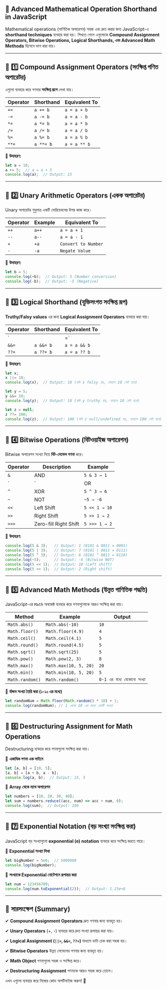 ## **🔢 Advanced Mathematical Operation Shorthand in JavaScript**

Mathematical operations (গাণিতিক অপারেশন) সহজ এবং দ্রুত করার জন্য JavaScript-এ **shorthand techniques** ব্যবহার করা হয়। শিখতে গেলে এগুলোকে **Compound Assignment Operators, Bitwise Operations, Logical Shorthands, এবং Advanced Math Methods** হিসেবে ভাগ করা যায়।

---

## **📌 1️⃣ Compound Assignment Operators (সংক্ষিপ্ত গণিত অপারেটর)**

এগুলো ব্যবহার করে গণনার **সংক্ষিপ্ত রূপে** লেখা যায়।

| **Operator** | **Shorthand** | **Equivalent To** |
| --- | --- | --- |
| `+=` | `a += b` | `a = a + b` |
| `-=` | `a -= b` | `a = a - b` |
| `*=` | `a *= b` | `a = a * b` |
| `/=` | `a /= b` | `a = a / b` |
| `%=` | `a %= b` | `a = a % b` |
| `**=` | `a **= b` | `a = a ** b` |

🔹 **উদাহরণ:**

```jsx
let a = 10;
a += 5;  // a = a + 5
console.log(a);  // Output: 15
```

---

## **📌 2️⃣ Unary Arithmetic Operators (একক অপারেটর)**

Unary অপারেটর শুধুমাত্র একটি ভেরিয়েবলের উপর কাজ করে।

| **Operator** | **Example** | **Equivalent To** |
| --- | --- | --- |
| `++` | `a++` | `a = a + 1` |
| `--` | `a--` | `a = a - 1` |
| `+` | `+a` | `Convert to Number` |
| `-` | `-a` | `Negate Value` |

🔹 **উদাহরণ:**

```jsx
let b = 5;
console.log(+b);  // Output: 5 (Number conversion)
console.log(-b);  // Output: -5 (Negative)
```

---

## **📌 3️⃣ Logical Shorthand (যুক্তিসংগত সংক্ষিপ্ত রূপ)**

**Truthy/Falsy values** এর জন্য **Logical Assignment Operators** ব্যবহার করা যায়।

| **Operator** | **Shorthand** | **Equivalent To** |
| --- | --- | --- |
| ` |  | =` |
| `&&=` | `a &&= b` | `a = a && b` |
| `??=` | `a ??= b` | `a = a ?? b` |

🔹 **উদাহরণ:**

```jsx
let x;
x ||= 10;
console.log(x);  // Output: 10 (যদি x falsy হয়, তাহলে 10 সেট হবে)

let y = 5;
y &&= 10;
console.log(y);  // Output: 10 (যদি y truthy হয়, তাহলে 10 সেট হবে)

let z = null;
z ??= 100;
console.log(z);  // Output: 100 (যদি z null/undefined হয়, তাহলে 100 সেট হবে)
```

---

## **📌 4️⃣ Bitwise Operations (বিটওয়াইজ অপারেশন)**

Bitwise অপারেশন সংখ্যা নিয়ে **বিট-লেভেল গণনা** করে।

| **Operator** | **Description** | **Example** |
| --- | --- | --- |
| `&` | AND | `5 & 3 → 1` |
| ` | ` | OR |
| `^` | XOR | `5 ^ 3 → 6` |
| `~` | NOT | `~5 → -6` |
| `<<` | Left Shift | `5 << 1 → 10` |
| `>>` | Right Shift | `5 >> 1 → 2` |
| `>>>` | Zero-fill Right Shift | `5 >>> 1 → 2` |

🔹 **উদাহরণ:**

```jsx
console.log(5 & 3);   // Output: 1 (0101 & 0011 = 0001)
console.log(5 | 3);   // Output: 7 (0101 | 0011 = 0111)
console.log(5 ^ 3);   // Output: 6 (0101 ^ 0011 = 0110)
console.log(~5);      // Output: -6 (Bitwise NOT)
console.log(5 << 1);  // Output: 10 (Left shift)
console.log(5 >> 1);  // Output: 2 (Right shift)
```

---

## **📌 5️⃣ Advanced Math Methods (উন্নত গাণিতিক পদ্ধতি)**

JavaScript-এর `Math` অবজেক্ট ব্যবহার করে গণনাগুলোকে আরও সংক্ষিপ্ত করা যায়।

| **Method** | **Example** | **Output** |
| --- | --- | --- |
| `Math.abs()` | `Math.abs(-10)` | `10` |
| `Math.floor()` | `Math.floor(4.9)` | `4` |
| `Math.ceil()` | `Math.ceil(4.1)` | `5` |
| `Math.round()` | `Math.round(4.5)` | `5` |
| `Math.sqrt()` | `Math.sqrt(25)` | `5` |
| `Math.pow()` | `Math.pow(2, 3)` | `8` |
| `Math.max()` | `Math.max(10, 5, 20)` | `20` |
| `Math.min()` | `Math.min(10, 5, 20)` | `5` |
| `Math.random()` | `Math.random()` | `0-1 এর মধ্যে যেকোনো সংখ্যা` |

🔹 **র্যান্ডম সংখ্যা তৈরি করা (১-১০ এর মধ্যে)**

```jsx
let randomNum = Math.floor(Math.random() * 10) + 1;
console.log(randomNum); // 1 থেকে 10 এর মধ্যে একটি সংখ্যা
```

---

## **📌 6️⃣ Destructuring Assignment for Math Operations**

Destructuring ব্যবহার করে গণনাগুলো সংক্ষিপ্ত করা যায়।

🔹 **একাধিক গণনা এক লাইনে**

```jsx
let [a, b] = [10, 5];
[a, b] = [a + b, a - b];
console.log(a, b);  // Output: 15, 5
```

🔹 **Array থেকে ম্যাথ অপারেশন**

```jsx
let numbers = [10, 20, 30, 40];
let sum = numbers.reduce((acc, num) => acc + num, 0);
console.log(sum);  // Output: 100
```

---

## **📌 7️⃣ Exponential Notation (বড় সংখ্যা সংক্ষিপ্ত করা)**

JavaScript বড় সংখ্যাগুলো **exponential (e) notation** ব্যবহার করে সংক্ষিপ্ত করতে পারে।

🔹 **Exponential সংখ্যা লিখা**

```jsx
let bigNumber = 5e6;  // 5000000
console.log(bigNumber);
```

🔹 **সংখ্যাকে Exponential নোটেশনে রূপান্তর করা**

```jsx
let num = 123456789;
console.log(num.toExponential(2));  // Output: 1.23e+8
```

---

## **🎯 সারসংক্ষেপ (Summary)**

✔ **Compound Assignment Operators** দ্রুত গণনার জন্য ব্যবহৃত হয়।

✔ **Unary Operators** (+, -) ব্যবহার করে দ্রুত সংখ্যা রূপান্তর করা যায়।

✔ **Logical Assignment (`||=`, `&&=`, `??=`)** মাধ্যমে ডাটা চেক করা সহজ হয়।

✔ **Bitwise Operators** উন্নত লেভেলের গণনার জন্য ব্যবহৃত হয়।

✔ **Math Object** গণনাগুলো সহজ ও সংক্ষিপ্ত করে।

✔ **Destructuring Assignment** গণনাকে আরও সহজ করে তোলে।

এখন এগুলো ব্যবহার করে নিজের কোড অপটিমাইজ করুন! 🚀
